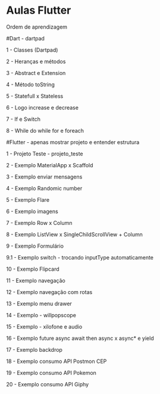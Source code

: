 # Aulas Flutter

Ordem de aprendizagem

#Dart - dartpad

1 - Classes (Dartpad)

2 - Heranças e métodos

3 - Abstract e Extension

4 - Método toString

5 - Statefull x Stateless

6 - Logo increase e decrease

7 - If e Switch

8 - While do while for e foreach

#Flutter - apenas mostrar projeto e entender estrutura

1 - Projeto Teste - projeto_teste

2 - Exemplo MaterialApp x Scaffold

3 - Exemplo enviar mensagens

4 - Exemplo Randomic number

5 - Exemplo Flare

6 - Exemplo imagens

7 - Exemplo Row x Column

8 - Exemplo ListView x SingleChildScrollView + Column

9 - Exemplo Formulário

9.1 - Exemplo switch - trocando inputType automaticamente

10 - Exemplo Flipcard

11 - Exemplo navegação

12 - Exemplo navegação com rotas

13 - Exemplo menu drawer

14 - Exemplo - willpopscope

15 - Exemplo - xilofone e audio

16 - Exemplo future async await then async x async* e yield

17 - Exemplo backdrop

18 - Exemplo consumo API Postmon CEP

19 - Exemplo consumo API Pokemon

20 - Exemplo consumo API Giphy
